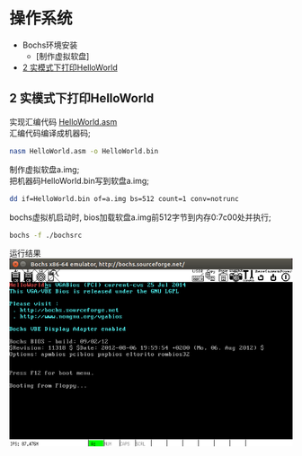 # 操作系统
- Bochs环境安装
    - [制作虚拟软盘]
- [2 实模式下打印HelloWorld](#2)

<h2 name="2">2 实模式下打印HelloWorld</h2>  

实现汇编代码 [HelloWorld.asm](/chapter1/HelloWorld.asm)   
汇编代码编译成机器码;      

```bash
nasm HelloWorld.asm -o HelloWorld.bin  
```
制作虚拟软盘a.img;    
把机器码HelloWorld.bin写到软盘a.img;  

```bash
dd if=HelloWorld.bin of=a.img bs=512 count=1 conv=notrunc
```
bochs虚拟机启动时, bios加载软盘a.img前512字节到内存0:7c00处并执行;  

```bash
bochs -f ./bochsrc
```
运行结果  
![运行结果](/res/HelloWorld.png)


